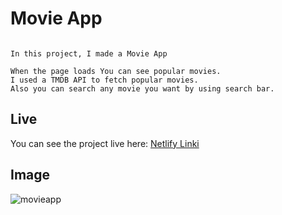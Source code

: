 # Movie App

```

In this project, I made a Movie App

When the page loads You can see popular movies.
I used a TMDB API to fetch popular movies.
Also you can search any movie you want by using search bar.

```

## Live

You can see the project live here: [Netlify Linki](https://movieapp-site.netlify.app)

## Image

![movieapp](https://user-images.githubusercontent.com/96295567/184607560-4466f64a-2666-43a5-8712-33258f078071.png)